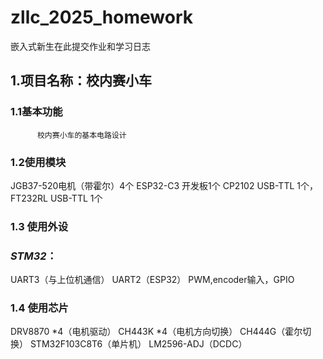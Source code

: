 # zllc_2025_homework
嵌入式新生在此提交作业和学习日志
## **1.项目名称：校内赛小车**
### **1.1基本功能**
          校内赛小车的基本电路设计
### **1.2使用模块**
JGB37-520电机（带霍尔）4个
ESP32-C3 开发板1个
CP2102 USB-TTL 1个，FT232RL USB-TTL 1个
### **1.3 使用外设**
### *STM32*：
UART3（与上位机通信）
UART2（ESP32）
PWM,encoder输入，GPIO
### **1.4 使用芯片**
DRV8870 *4（电机驱动）
CH443K *4（电机方向切换）
CH444G（霍尔切换）
STM32F103C8T6（单片机）
LM2596-ADJ（DCDC）


